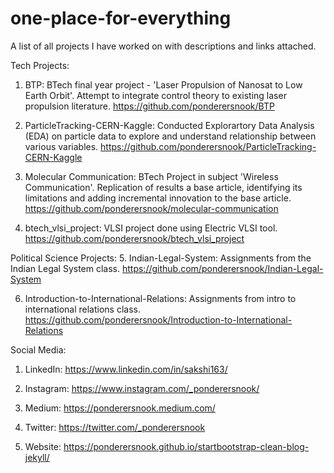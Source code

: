 # one-place-for-everything
A list of all projects I have worked on with descriptions and links attached.

Tech Projects:
1. BTP: BTech final year project - 'Laser Propulsion of Nanosat to Low Earth Orbit'. Attempt to integrate control theory to existing laser propulsion literature.
https://github.com/ponderersnook/BTP

2. ParticleTracking-CERN-Kaggle: Conducted Explorartory Data Analysis (EDA) on particle data to explore and understand relationship between various variables.
https://github.com/ponderersnook/ParticleTracking-CERN-Kaggle

3. Molecular Communication: BTech Project in subject 'Wireless Communication'. Replication of results a base article, identifying its limitations and adding incremental innovation to the base article.
https://github.com/ponderersnook/molecular-communication

4. btech_vlsi_project: VLSI project done using Electric VLSI tool.
https://github.com/ponderersnook/btech_vlsi_project



Political Science Projects:
5. Indian-Legal-System: Assignments from the Indian Legal System class.
https://github.com/ponderersnook/Indian-Legal-System

6. Introduction-to-International-Relations: Assignments from intro to international relations class.
https://github.com/ponderersnook/Introduction-to-International-Relations



Social Media:
1. LinkedIn: https://www.linkedin.com/in/sakshi163/

2. Instagram: https://www.instagram.com/_ponderersnook/

3. Medium: https://ponderersnook.medium.com/

4. Twitter: https://twitter.com/_ponderersnook

5. Website: https://ponderersnook.github.io/startbootstrap-clean-blog-jekyll/

